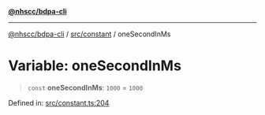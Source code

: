 [**@nhscc/bdpa-cli**](../../../README.md)

***

[@nhscc/bdpa-cli](../../../README.md) / [src/constant](../README.md) / oneSecondInMs

# Variable: oneSecondInMs

> `const` **oneSecondInMs**: `1000` = `1000`

Defined in: [src/constant.ts:204](https://github.com/nhscc/bdpa-cli/blob/c94db553ec39d857ac60551d2e8f859ed5e499b8/src/constant.ts#L204)
